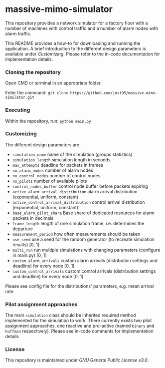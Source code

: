 # massive-mimo-simulator

This repository provides a network simulator for a factory floor with a number
of machines with control traffic and a number of alarm nodes with 
alarm traffic.

This README provides a how-to for downloading and running the application. A brief 
introduction to the different design parameters is available under *Customizing*. Please refer
to the in-code documentation for implementation details.

### Cloning the repository
Open CMD or terminal in an appropriate folder.

Enter the command: `git clone https://github.com/jost95/massive-mimo-simulator.git`

### Executing

Within the repository, run: `python main.py`

### Customizing

The different design parameters are:

  * `simulation_name` name of the simulation (groups statistics)
  * `simulation_length` simulation length in seconds
  * `max_attempts` deadline for packets in frames
  * `no_alarm_nodes` number of alarm nodes
  * `no_control_nodes` number of control nodes
  * `no_pilots` number of available pilots
  * `control_nodes_buffer` control node buffer before packets expiring
  * `active_alarm_arrival_distribution` alarm arrival distribution (exponential, uniform, constant) 
  * `active_control_arrival_distribution` control arrival distribution (exponential, uniform, constant)
  * `base_alarm_pilot_share` Base share of dedicated resources for alarm packets in decimals
  * `frame_length` length of one simulation frame, i.e. determines the departure
  * `measurement_period` how often measurements should be taken
  * `use_seed` use a seed for the random generator (to recreate simulation results) \[0, 1]
  * `multi_run` run multiple simulations with changing parameters (configure in main.py) \[0, 1]
  * `custom_alarm_arrivals` custom alarm arrivals (distribution settings and deadline) for every node \[0, 1]
  * `custom_control_arrivals` custom control arrivals (distribution settings and deadline) for every node \[0, 1]

Please see config file for the distributions' parameters, e.g. mean arrival rate.

### Pilot assignment approaches
The main `simulation` class should be inherited required method implemented for the simulation to work. There currently exists two pilot assignment approaches, one reactive and pro-active (named `binary` and `huffman` respectively). Please see in-code comments for implementation details

### License
This repository is maintained under *GNU General Public License v3.0*.

